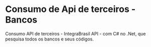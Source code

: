 # Consumo de Api de terceiros - Bancos
Consumo API de terceiros - IntegraBrasil API - com C# no .Net, que pesquisa todos os bancos e seus códigos.
